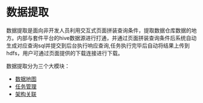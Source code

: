 # 数据提取
数据提取是面向非开发人员利用交互式页面拼装查询条件，提取数据仓库数据的地方。内部与套件平台的hive数据源进行打通，并通过页面拼装查询条件后系统自动生成对应查询sql并提交到后台执行响应查询,任务执行完毕后自动将结果上传到hdfs，用户可通过页面提供的下载连接进行下载。

数据提取分为三个大模块：
*  [数据地图](数据资产/数据提取/数据地图.md)
*  [任务管理](数据资产/数据提取/任务管理.md)
*  [架构关联](数据资产/数据提取/架构关联.md)

